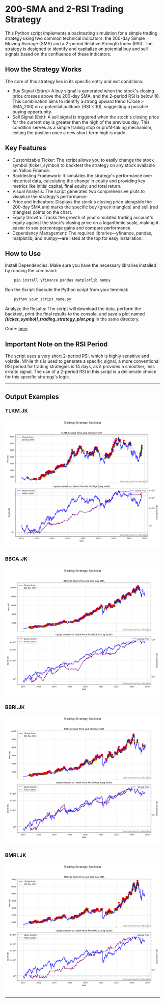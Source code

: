 # 200-SMA and 2-RSI Trading Strategy
This Python script implements a backtesting simulation for a simple trading strategy using two common technical indicators: the 200-day Simple Moving Average (SMA) and a 2-period Relative Strength Index (RSI). The strategy is designed to identify and capitalize on potential buy and sell signals based on the confluence of these indicators.

## How the Strategy Works
The core of this strategy lies in its specific entry and exit conditions:
* Buy Signal (Entry): A buy signal is generated when the stock's closing price crosses above the 200-day SMA, and the 2-period RSI is below 10. This combination aims to identify a strong upward trend (Close > SMA_200) on a potential pullback (RSI < 10), suggesting a possible buying opportunity.
* Sell Signal (Exit): A sell signal is triggered when the stock's closing price for the current day is greater than the high of the previous day. This condition serves as a simple trailing stop or profit-taking mechanism, exiting the position once a new short-term high is made.

## Key Features
* Customizable Ticker: The script allows you to easily change the stock symbol (ticker_symbol) to backtest the strategy on any stock available on Yahoo Finance.
* Backtesting Framework: It simulates the strategy's performance over historical data, calculating the change in equity and providing key metrics like initial capital, final equity, and total return.
* Visual Analysis: The script generates two comprehensive plots to visualize the strategy's performance:
* Price and Indicators: Displays the stock's closing price alongside the 200-day SMA and marks the specific buy (green triangles) and sell (red triangles) points on the chart.
* Equity Growth: Tracks the growth of your simulated trading account's equity against the stock's closing price on a logarithmic scale, making it easier to see percentage gains and compare performance.
* Dependency Management: The required libraries—yfinance, pandas, matplotlib, and numpy—are listed at the top for easy installation.

## How to Use
Install Dependencies: Make sure you have the necessary libraries installed by running the command:
```Bash
    pip install yfinance pandas matplotlib numpy
```

Run the Script: Execute the Python script from your terminal:
```Bash
    python your_script_name.py
```
    
Analyze the Results: The script will download the data, perform the backtest, print the final results to the console, and save a plot named _**[ticker_symbol]_trading_strategy_plot.png**_ in the same directory.

Code: [here](https://github.com/handiko/RSI-2-Stock-Trading-Strategy/blob/main/JupyterNotebook/RSI-2%20Trading%20Strategy.ipynb)

## Important Note on the RSI Period
The script uses a very short 2-period RSI, which is highly sensitive and volatile. While this is used to generate a specific signal, a more conventional RSI period for trading strategies is 14 days, as it provides a smoother, less erratic signal. The use of a 2-period RSI in this script is a deliberate choice for this specific strategy's logic.

---

## Output Examples
### TLKM.JK
![](./TLKM.JK_trading_strategy_plot.png)


### BBCA.JK
![](./BBCA.JK_trading_strategy_plot.png)


### BBRI.JK
![](./BBRI.JK_trading_strategy_plot.png)


### BMRI.JK
![](./BMRI.JK_trading_strategy_plot.png)

---
